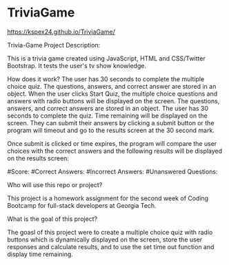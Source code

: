 # TriviaGame

https://kspex24.github.io/TriviaGame/

Trivia-Game
Project Description:

This is a trivia game created using JavaScript, HTML and CSS/Twitter Bootstrap. It tests the user's tv show knowledge.

How does it work? 
The user has 30 seconds to complete the multiple choice quiz. The questions, answers, and correct answer are stored in an object.  When the user clicks Start Quiz, the multiple choice questions and answers with radio buttons will be displayed on the screen.  The questions, answers, and correct answers are stored in an object.
The user has 30 seconds to complete the quiz. Time remaining will be displayed on the screen.  They can submit their answers by clicking a submit button or the program will timeout and go to the results screen at the 30 second mark. 

Once submit is clicked or time expires, the program will compare the user choices with the correct answers and the following results will be displayed on the results screen:

#Score:
#Correct Answers:
#Incorrect Answers:
#Unanswered Questions:


Who will use this repo or project?

This project is a homework assignment for the second week of Coding Bootcamp for full-stack developers at Georgia Tech.

What is the goal of this project?

The goasl of this project were to create a multiple choice quiz with radio buttons which is dynamically displayed on the screen, store the user responses and calculate results, and to use the set time out function and display time remaining.
